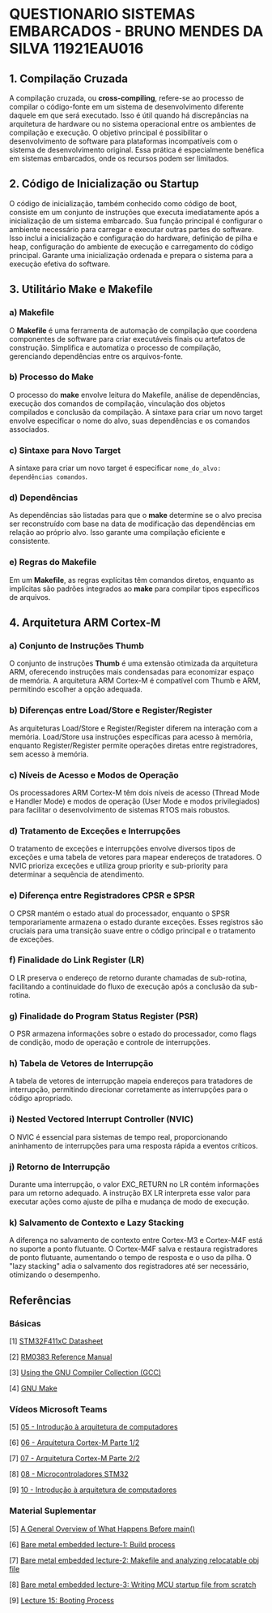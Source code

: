 # QUESTIONARIO SISTEMAS EMBARCADOS - BRUNO MENDES DA SILVA 11921EAU016



## 1. Compilação Cruzada
A compilação cruzada, ou **cross-compiling**, refere-se ao processo de compilar o código-fonte em um sistema de desenvolvimento diferente daquele em que será executado. Isso é útil quando há discrepâncias na arquitetura de hardware ou no sistema operacional entre os ambientes de compilação e execução. O objetivo principal é possibilitar o desenvolvimento de software para plataformas incompatíveis com o sistema de desenvolvimento original. Essa prática é especialmente benéfica em sistemas embarcados, onde os recursos podem ser limitados.

## 2. Código de Inicialização ou Startup
O código de inicialização, também conhecido como código de boot, consiste em um conjunto de instruções que executa imediatamente após a inicialização de um sistema embarcado. Sua função principal é configurar o ambiente necessário para carregar e executar outras partes do software. Isso inclui a inicialização e configuração do hardware, definição de pilha e heap, configuração do ambiente de execução e carregamento do código principal. Garante uma inicialização ordenada e prepara o sistema para a execução efetiva do software.

## 3. Utilitário Make e Makefile
### a) Makefile
O **Makefile** é uma ferramenta de automação de compilação que coordena componentes de software para criar executáveis finais ou artefatos de construção. Simplifica e automatiza o processo de compilação, gerenciando dependências entre os arquivos-fonte.

### b) Processo do Make
O processo do **make** envolve leitura do Makefile, análise de dependências, execução dos comandos de compilação, vinculação dos objetos compilados e conclusão da compilação. A sintaxe para criar um novo target envolve especificar o nome do alvo, suas dependências e os comandos associados.

### c) Sintaxe para Novo Target
A sintaxe para criar um novo target é especificar `nome_do_alvo: dependências comandos`.

### d) Dependências
As dependências são listadas para que o **make** determine se o alvo precisa ser reconstruído com base na data de modificação das dependências em relação ao próprio alvo. Isso garante uma compilação eficiente e consistente.

### e) Regras do Makefile
Em um **Makefile**, as regras explícitas têm comandos diretos, enquanto as implícitas são padrões integrados ao **make** para compilar tipos específicos de arquivos.

## 4. Arquitetura ARM Cortex-M
### a) Conjunto de Instruções Thumb
O conjunto de instruções **Thumb** é uma extensão otimizada da arquitetura ARM, oferecendo instruções mais condensadas para economizar espaço de memória. A arquitetura ARM Cortex-M é compatível com Thumb e ARM, permitindo escolher a opção adequada.

### b) Diferenças entre Load/Store e Register/Register
As arquiteturas Load/Store e Register/Register diferem na interação com a memória. Load/Store usa instruções específicas para acesso à memória, enquanto Register/Register permite operações diretas entre registradores, sem acesso à memória.

### c) Níveis de Acesso e Modos de Operação
Os processadores ARM Cortex-M têm dois níveis de acesso (Thread Mode e Handler Mode) e modos de operação (User Mode e modos privilegiados) para facilitar o desenvolvimento de sistemas RTOS mais robustos.

### d) Tratamento de Exceções e Interrupções
O tratamento de exceções e interrupções envolve diversos tipos de exceções e uma tabela de vetores para mapear endereços de tratadores. O NVIC prioriza exceções e utiliza group priority e sub-priority para determinar a sequência de atendimento.

### e) Diferença entre Registradores CPSR e SPSR
O CPSR mantém o estado atual do processador, enquanto o SPSR temporariamente armazena o estado durante exceções. Esses registros são cruciais para uma transição suave entre o código principal e o tratamento de exceções.

### f) Finalidade do Link Register (LR)
O LR preserva o endereço de retorno durante chamadas de sub-rotina, facilitando a continuidade do fluxo de execução após a conclusão da sub-rotina.

### g) Finalidade do Program Status Register (PSR)
O PSR armazena informações sobre o estado do processador, como flags de condição, modo de operação e controle de interrupções.

### h) Tabela de Vetores de Interrupção
A tabela de vetores de interrupção mapeia endereços para tratadores de interrupção, permitindo direcionar corretamente as interrupções para o código apropriado.

### i) Nested Vectored Interrupt Controller (NVIC)
O NVIC é essencial para sistemas de tempo real, proporcionando aninhamento de interrupções para uma resposta rápida a eventos críticos.

### j) Retorno de Interrupção
Durante uma interrupção, o valor EXC_RETURN no LR contém informações para um retorno adequado. A instrução BX LR interpreta esse valor para executar ações como ajuste de pilha e mudança de modo de execução.

### k) Salvamento de Contexto e Lazy Stacking
A diferença no salvamento de contexto entre Cortex-M3 e Cortex-M4F está no suporte a ponto flutuante. O Cortex-M4F salva e restaura registradores de ponto flutuante, aumentando o tempo de resposta e o uso da pilha. O "lazy stacking" adia o salvamento dos registradores até ser necessário, otimizando o desempenho.


## Referências

### Básicas

[1] [STM32F411xC Datasheet](https://www.st.com/resource/en/datasheet/stm32f411ce.pdf)

[2] [RM0383 Reference Manual](https://www.st.com/resource/en/reference_manual/rm0383-stm32f411xce-advanced-armbased-32bit-mcus-stmicroelectronics.pdf)

[3] [Using the GNU Compiler Collection (GCC)](https://gcc.gnu.org/onlinedocs/gcc/index.html)

[4] [GNU Make](https://www.gnu.org/software/make/manual/html_node/index.html)

### Vídeos Microsoft Teams

[5] [05 - Introdução à arquitetura de computadores](https://web.microsoftstream.com/embed/channel/f6b3a0de-e6f3-4652-b2d5-f1164032498a?app=microsoftteams&sort=undefined&l=pt-br#)

[6] [06 - Arquitetura Cortex-M Parte 1/2](https://web.microsoftstream.com/embed/channel/f6b3a0de-e6f3-4652-b2d5-f1164032498a?app=microsoftteams&sort=undefined&l=pt-br#)

[7] [07 - Arquitetura Cortex-M Parte 2/2](https://web.microsoftstream.com/embed/channel/f6b3a0de-e6f3-4652-b2d5-f1164032498a?app=microsoftteams&sort=undefined&l=pt-br#)

[8] [08 - Microcontroladores STM32](https://web.microsoftstream.com/embed/channel/f6b3a0de-e6f3-4652-b2d5-f1164032498a?app=microsoftteams&sort=undefined&l=pt-br#)

[9] [10 - Introdução à arquitetura de computadores](https://web.microsoftstream.com/embed/channel/f6b3a0de-e6f3-4652-b2d5-f1164032498a?app=microsoftteams&sort=undefined&l=pt-br#)

### Material Suplementar

[5] [A General Overview of What Happens Before main()](https://embeddedartistry.com/blog/2019/04/08/a-general-overview-of-what-happens-before-main/)
 
[6] [Bare metal embedded lecture-1: Build process](https://youtu.be/qWqlkCLmZoE?si=mn5yDnJYudQ1PpZH)
 
[7] [Bare metal embedded lecture-2: Makefile and analyzing relocatable obj file](https://youtu.be/Bsq6P1B8JqI?si=yuNLPj3JQ-2IT1yo)
 
[8] [Bare metal embedded lecture-3: Writing MCU startup file from scratch](https://youtu.be/2Hm8eEHsgls?si=c27MpZ47ApiMSwHR)
 
[9] [Lecture 15: Booting Process](https://youtu.be/3brOzLJmeek?si=MsHRUEJP8zofjwJQ)
